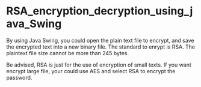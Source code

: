# RSA_encryption_decryption_using_java_Swing
By using Java Swing, you could open the plain text file to encrypt, and save the encrypted text into a new binary file. The standard to enrypt is RSA. The plaintext file size cannot be more than 245 bytes. 

Be advised, RSA is just for the use of encryption of small texts. If you want encrypt large file, your could use AES and select RSA to encrypt the password.


